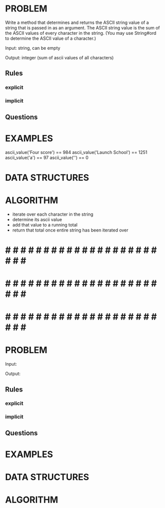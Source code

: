 # PROBLEM
Write a method that determines and returns the ASCII string value of a string that is passed in as an argument. The ASCII string value is the sum of the ASCII values of every character in the string. (You may use String#ord to determine the ASCII value of a character.)

  Input: string, can be empty

  Output: integer (sum of ascii values of all characters)

  ## Rules
  ### explicit
  
  ### implicit


  ## Questions


# EXAMPLES
ascii_value('Four score') == 984
ascii_value('Launch School') == 1251
ascii_value('a') == 97
ascii_value('') == 0

# DATA STRUCTURES


# ALGORITHM
- iterate over each character in the string
- determine its ascii value
- add that value to a running total
- return that total once entire string has been iterated over



# # # # # # # # # # # # # # # # # # # # # # # # #
# # # # # # # # # # # # # # # # # # # # # # # # #
# # # # # # # # # # # # # # # # # # # # # # # # #

# PROBLEM


  Input: 

  Output:

  ## Rules
  ### explicit
  
  ### implicit


  ## Questions


# EXAMPLES


# DATA STRUCTURES


# ALGORITHM
